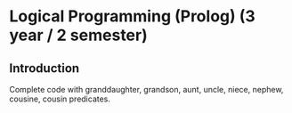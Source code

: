 # Logical Programming (Prolog) (3 year / 2 semester)

## Introduction
Complete code with granddaughter, grandson, aunt, uncle, niece, nephew, cousine, cousin predicates.
